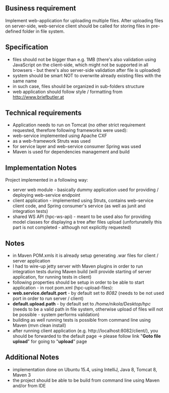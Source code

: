 Business requirement
--------------------
Implement web-application for uploading multiple files. After uploading files on server-side, web-service client should be called for storing files in pre-defined folder in file system.

Specification
-------------
- files should not be bigger than e.g. 1MB (there's also validation using JavaScript on the client-side, which might not be supported in all browsers - but there's also server-side validation after file is uploaded)
- system should be smart NOT to overwrite already existing files with the same name
- in such case, files should be organized in sub-folders structure
- web application should follow style / formatting from http://www.briefbutler.at

Technical requirements
----------------------
- Application needs to run on Tomcat (no other strict requirement requested, therefore following frameworks were used):
- web-service implemented using Apache CXF
- as a web-framework Struts was used
- for service layer and web-service consumer Spring was used
- Maven is used for dependencies management and build

Implementation Notes
--------------------
Project implemented in a following way:
- server web module - basically dummy application used for providing / deploying web-service endpoint
- client application - implemented using Struts, contains web-service client code, and Spring consumer's service (as well as junit and integration tests)
- shared WS API (hpc-ws-api) - meant to be used also for providing model classes for displaying a tree after files upload (unfortunatelly this part is not completed - although not explicitly requested)

Notes
----------------
- in Maven POM.xmls it is already setup generating .war files for client / server application
- I had to wire-up jetty server with Maven plugins in order to run integration tests during Maven build (will provide starting of server application, for running tests in client)
- following properties should be setup in order to be able to start application - in root pom.xml (hpc-upload-files):
- **web.service.default.port** - by default set to *8082* (needs to be not used port in order to run server / client)
- **default.upload.path** - by default set to */home/nikola/Desktop/hpc* (needs to be a valid path in file system, otherwise upload of files will not be possible - system performs validation)
- building as well running tests is possible from command line using Maven (mvn clean install)
- after running client application (e.g. http://localhost:8082/client/), you should be forwarded to the default page -> please follow link "**Goto file upload**" for going to "**upload**" page

Additional Notes
----------------
- implementation done on Ubuntu 15.4, using IntelliJ, Java 8, Tomcat 8, Maven 3
- the project should be able to be build from command line using Maven and/or from IDE
